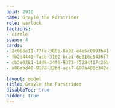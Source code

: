 ```yaml
---
ppid: 2910
name: Grayle the Farstrider
role: warlock
factions:
- circle
scans: 4
cards:
- 2c066e11-77fe-380e-8e92-e4e5c0993b41
- fb2d4443-facb-3102-bca1-6e316e5436f7
- cb3e0281-1dd6-34f6-9372-f5284f17c26b
- a86abd40-9170-32bd-ace7-697a400c342e

layout: model
title: Grayle the Farstrider
disableToc: true
hidden: true
---
```

